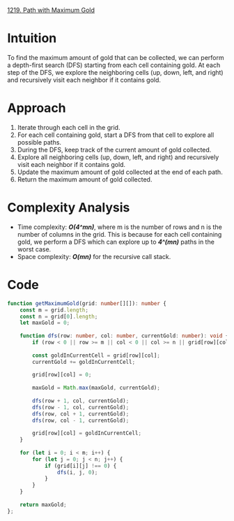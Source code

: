 [1219. Path with Maximum Gold](https://leetcode.com/problems/path-with-maximum-gold/)

# Intuition
To find the maximum amount of gold that can be collected, we can perform a depth-first search (DFS) starting from each cell containing gold. At each step of the DFS, we explore the neighboring cells (up, down, left, and right) and recursively visit each neighbor if it contains gold.

# Approach
1. Iterate through each cell in the grid.
2. For each cell containing gold, start a DFS from that cell to explore all possible paths.
3. During the DFS, keep track of the current amount of gold collected.
4. Explore all neighboring cells (up, down, left, and right) and recursively visit each neighbor if it contains gold.
5. Update the maximum amount of gold collected at the end of each path.
6. Return the maximum amount of gold collected.

# Complexity Analysis
- Time complexity: ***O(4^mn)***, where m is the number of rows and n is the number of columns in the grid. This is because for each cell containing gold, we perform a DFS which can explore up to ***4^(mn)*** paths in the worst case.
- Space complexity: ***O(mn)*** for the recursive call stack.

# Code
```typescript
function getMaximumGold(grid: number[][]): number {
    const m = grid.length;
    const n = grid[0].length;
    let maxGold = 0;
    
    function dfs(row: number, col: number, currentGold: number): void {
        if (row < 0 || row >= m || col < 0 || col >= n || grid[row][col] === 0) return;
        
        const goldInCurrentCell = grid[row][col];
        currentGold += goldInCurrentCell;
        
        grid[row][col] = 0;
        
        maxGold = Math.max(maxGold, currentGold);
        
        dfs(row + 1, col, currentGold); 
        dfs(row - 1, col, currentGold); 
        dfs(row, col + 1, currentGold); 
        dfs(row, col - 1, currentGold); 
        
        grid[row][col] = goldInCurrentCell;
    }
    
    for (let i = 0; i < m; i++) {
        for (let j = 0; j < n; j++) {
            if (grid[i][j] !== 0) {
                dfs(i, j, 0);
            }
        }
    }
    
    return maxGold;
};

```
